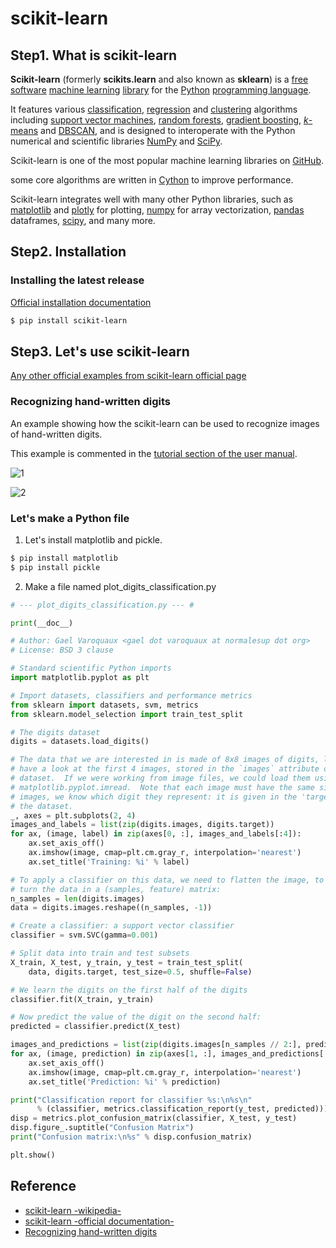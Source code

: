 # scikit-learn

## Step1. What is scikit-learn

**Scikit-learn** (formerly **scikits.learn** and also known as **sklearn**) is a [free software](https://en.wikipedia.org/wiki/Free_software) [machine learning](https://en.wikipedia.org/wiki/Machine_learning) [library](https://en.wikipedia.org/wiki/Library_(computing)) for the [Python](https://en.wikipedia.org/wiki/Python_(programming_language)) [programming language](https://en.wikipedia.org/wiki/Programming_language).

It features various [classification](https://en.wikipedia.org/wiki/Statistical_classification), [regression](https://en.wikipedia.org/wiki/Regression_analysis) and [clustering](https://en.wikipedia.org/wiki/Cluster_analysis) algorithms including [support vector machines](https://en.wikipedia.org/wiki/Support_vector_machine), [random forests](https://en.wikipedia.org/wiki/Random_forests), [gradient boosting](https://en.wikipedia.org/wiki/Gradient_boosting), [*k*-means](https://en.wikipedia.org/wiki/K-means_clustering) and [DBSCAN](https://en.wikipedia.org/wiki/DBSCAN), and is designed to interoperate with the Python numerical and scientific libraries [NumPy](https://en.wikipedia.org/wiki/NumPy) and [SciPy](https://en.wikipedia.org/wiki/SciPy).

Scikit-learn is one of the most popular machine learning libraries on [GitHub](https://en.wikipedia.org/wiki/GitHub).

some core algorithms are written in [Cython](https://en.wikipedia.org/wiki/Cython) to improve performance.

Scikit-learn integrates well with many other Python libraries, such as [matplotlib](https://en.wikipedia.org/wiki/Matplotlib) and [plotly](https://en.wikipedia.org/wiki/Plotly) for plotting, [numpy](https://en.wikipedia.org/wiki/NumPy) for array vectorization, [pandas](https://en.wikipedia.org/wiki/Pandas_(software)) dataframes, [scipy](https://en.wikipedia.org/wiki/SciPy), and many more.

## Step2. Installation

### Installing the latest release

[Official installation documentation](https://scikit-learn.org/stable/install.html)

```bash
$ pip install scikit-learn
```

## Step3. Let's use scikit-learn

[Any other official examples from scikit-learn official page](https://scikit-learn.org/stable/auto_examples/index.html)

### Recognizing hand-written digits

An example showing how the scikit-learn can be used to recognize images of hand-written digits.

This example is commented in the [tutorial section of the user manual](https://scikit-learn.org/stable/tutorial/basic/tutorial.html#introduction).

![1](https://scikit-learn.org/stable/_images/sphx_glr_plot_digits_classification_001.png)

![2](https://scikit-learn.org/stable/_images/sphx_glr_plot_digits_classification_002.png)

### Let's make a Python file

1. Let's install matplotlib and pickle.

```bash
$ pip install matplotlib
$ pip install pickle
```

2. Make a file named plot_digits_classification.py

```python
# --- plot_digits_classification.py --- #

print(__doc__)

# Author: Gael Varoquaux <gael dot varoquaux at normalesup dot org>
# License: BSD 3 clause

# Standard scientific Python imports
import matplotlib.pyplot as plt

# Import datasets, classifiers and performance metrics
from sklearn import datasets, svm, metrics
from sklearn.model_selection import train_test_split

# The digits dataset
digits = datasets.load_digits()

# The data that we are interested in is made of 8x8 images of digits, let's
# have a look at the first 4 images, stored in the `images` attribute of the
# dataset.  If we were working from image files, we could load them using
# matplotlib.pyplot.imread.  Note that each image must have the same size. For these
# images, we know which digit they represent: it is given in the 'target' of
# the dataset.
_, axes = plt.subplots(2, 4)
images_and_labels = list(zip(digits.images, digits.target))
for ax, (image, label) in zip(axes[0, :], images_and_labels[:4]):
    ax.set_axis_off()
    ax.imshow(image, cmap=plt.cm.gray_r, interpolation='nearest')
    ax.set_title('Training: %i' % label)

# To apply a classifier on this data, we need to flatten the image, to
# turn the data in a (samples, feature) matrix:
n_samples = len(digits.images)
data = digits.images.reshape((n_samples, -1))

# Create a classifier: a support vector classifier
classifier = svm.SVC(gamma=0.001)

# Split data into train and test subsets
X_train, X_test, y_train, y_test = train_test_split(
    data, digits.target, test_size=0.5, shuffle=False)

# We learn the digits on the first half of the digits
classifier.fit(X_train, y_train)

# Now predict the value of the digit on the second half:
predicted = classifier.predict(X_test)

images_and_predictions = list(zip(digits.images[n_samples // 2:], predicted))
for ax, (image, prediction) in zip(axes[1, :], images_and_predictions[:4]):
    ax.set_axis_off()
    ax.imshow(image, cmap=plt.cm.gray_r, interpolation='nearest')
    ax.set_title('Prediction: %i' % prediction)

print("Classification report for classifier %s:\n%s\n"
      % (classifier, metrics.classification_report(y_test, predicted)))
disp = metrics.plot_confusion_matrix(classifier, X_test, y_test)
disp.figure_.suptitle("Confusion Matrix")
print("Confusion matrix:\n%s" % disp.confusion_matrix)

plt.show()
```

## Reference

- [scikit-learn -wikipedia-](https://en.wikipedia.org/wiki/Scikit-learn)
- [scikit-learn -official documentation-](https://scikit-learn.org/stable/index.html)
- [Recognizing hand-written digits](https://scikit-learn.org/stable/auto_examples/classification/plot_digits_classification.html#sphx-glr-auto-examples-classification-plot-digits-classification-py)